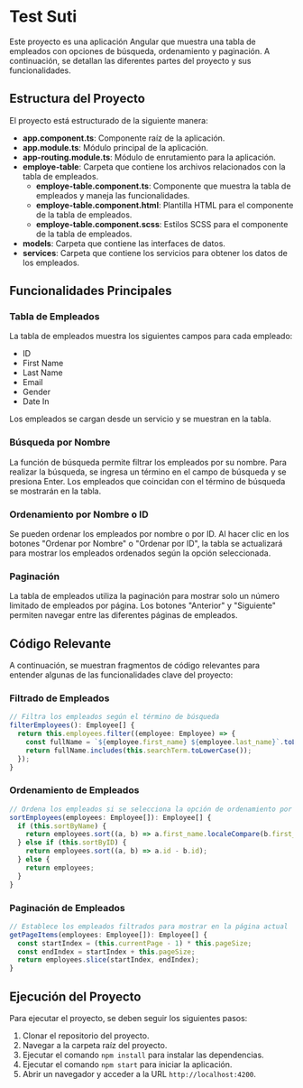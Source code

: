 
# Test Suti

Este proyecto es una aplicación Angular que muestra una tabla de empleados con opciones de búsqueda, ordenamiento y paginación. A continuación, se detallan las diferentes partes del proyecto y sus funcionalidades.

## Estructura del Proyecto

El proyecto está estructurado de la siguiente manera:

- **app.component.ts**: Componente raíz de la aplicación.
- **app.module.ts**: Módulo principal de la aplicación.
- **app-routing.module.ts**: Módulo de enrutamiento para la aplicación.
- **employe-table**: Carpeta que contiene los archivos relacionados con la tabla de empleados.
  - **employe-table.component.ts**: Componente que muestra la tabla de empleados y maneja las funcionalidades.
  - **employe-table.component.html**: Plantilla HTML para el componente de la tabla de empleados.
  - **employe-table.component.scss**: Estilos SCSS para el componente de la tabla de empleados.
- **models**: Carpeta que contiene las interfaces de datos.
- **services**: Carpeta que contiene los servicios para obtener los datos de los empleados.

## Funcionalidades Principales

### Tabla de Empleados

La tabla de empleados muestra los siguientes campos para cada empleado:

- ID
- First Name
- Last Name
- Email
- Gender
- Date In

Los empleados se cargan desde un servicio y se muestran en la tabla.

### Búsqueda por Nombre

La función de búsqueda permite filtrar los empleados por su nombre. Para realizar la búsqueda, se ingresa un término en el campo de búsqueda y se presiona Enter. Los empleados que coincidan con el término de búsqueda se mostrarán en la tabla.

### Ordenamiento por Nombre o ID

Se pueden ordenar los empleados por nombre o por ID. Al hacer clic en los botones "Ordenar por Nombre" o "Ordenar por ID", la tabla se actualizará para mostrar los empleados ordenados según la opción seleccionada.

### Paginación

La tabla de empleados utiliza la paginación para mostrar solo un número limitado de empleados por página. Los botones "Anterior" y "Siguiente" permiten navegar entre las diferentes páginas de empleados.

## Código Relevante

A continuación, se muestran fragmentos de código relevantes para entender algunas de las funcionalidades clave del proyecto:

### Filtrado de Empleados

```typescript
// Filtra los empleados según el término de búsqueda
filterEmployees(): Employee[] {
  return this.employees.filter((employee: Employee) => {
    const fullName = `${employee.first_name} ${employee.last_name}`.toLowerCase();
    return fullName.includes(this.searchTerm.toLowerCase());
  });
}
```
### Ordenamiento de Empleados
```typescript
// Ordena los empleados si se selecciona la opción de ordenamiento por nombre o ID
sortEmployees(employees: Employee[]): Employee[] {
  if (this.sortByName) {
    return employees.sort((a, b) => a.first_name.localeCompare(b.first_name));
  } else if (this.sortByID) {
    return employees.sort((a, b) => a.id - b.id);
  } else {
    return employees;
  }
}
```
### Paginación de Empleados
```typescript
// Establece los empleados filtrados para mostrar en la página actual
getPageItems(employees: Employee[]): Employee[] {
  const startIndex = (this.currentPage - 1) * this.pageSize;
  const endIndex = startIndex + this.pageSize;
  return employees.slice(startIndex, endIndex);
}
```

## Ejecución del Proyecto

Para ejecutar el proyecto, se deben seguir los siguientes pasos:

1. Clonar el repositorio del proyecto.
2. Navegar a la carpeta raíz del proyecto.
3. Ejecutar el comando `npm install` para instalar las dependencias.
4. Ejecutar el comando `npm start` para iniciar la aplicación.
5. Abrir un navegador y acceder a la URL `http://localhost:4200`.


